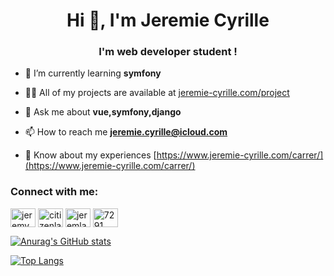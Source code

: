 <h1 align="center">Hi 👋, I'm Jeremie Cyrille</h1>
<h3 align="center">I'm web developer student !</h3>

- 🌱 I’m currently learning **symfony**

- 👨‍💻 All of my projects are available at [jeremie-cyrille.com/project](jeremie-cyrille.com/project)

- 💬 Ask me about **vue,symfony,django**

- 📫 How to reach me **jeremie.cyrille@icloud.com**

- 📄 Know about my experiences [https://www.jeremie-cyrille.com/carrer/](https://www.jeremie-cyrille.com/carrer/)

<h3 align="left">Connect with me:</h3>
<p align="left">
<a href="https://twitter.com/jeremy_cyrile" target="blank"><img align="center" src="https://raw.githubusercontent.com/rahuldkjain/github-profile-readme-generator/master/src/images/icons/Social/twitter.svg" alt="jeremy_cyrile" height="30" width="40" /></a>
<a href="https://stackoverflow.com/users/citizenlab" target="blank"><img align="center" src="https://raw.githubusercontent.com/rahuldkjain/github-profile-readme-generator/master/src/images/icons/Social/stack-overflow.svg" alt="citizenlab" height="30" width="40" /></a>
<a href="https://instagram.com/jeremlands" target="blank"><img align="center" src="https://raw.githubusercontent.com/rahuldkjain/github-profile-readme-generator/master/src/images/icons/Social/instagram.svg" alt="jeremlands" height="30" width="40" /></a>
<a href="https://discord.gg/7291" target="blank"><img align="center" src="https://raw.githubusercontent.com/rahuldkjain/github-profile-readme-generator/master/src/images/icons/Social/discord.svg" alt="7291" height="30" width="40" /></a>
</p>

<div display="flex">

    
[![Anurag's GitHub stats](https://github-readme-stats.vercel.app/api?username=JeremCy&show_icons=true&theme=tokyonight)](https://github.com/anuraghazra/github-readme-stats)

[![Top Langs](https://github-readme-stats.vercel.app/api/top-langs/?username=JeremCy&layout=compact&show_icons=true&theme=tokyonight)](https://github.com/anuraghazra/github-readme-stats)

</div>
  
